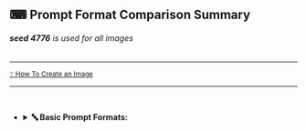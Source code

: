 ## ⌨ Prompt Format Comparison Summary
###### **seed 4776** is used for all images

---

<small>[❔ How To Create an Image](https://github.com/willwulfken/MidJourney-Styles-and-Keywords-Reference/blob/main/Tutorial%20Pages/How-To%20Guide.md#-creating-an-image)</small>

---

<br/>

- <details><summary><b>🔤 Basic Prompt Formats:</b> <i><style></i> | sphere <i><style></i> | sphere, <i><style></i> | <i><style></i> sphere </summary><p>
	

	| Style Used | *\<style>* | sphere *\<style>*  | sphere, *\<style>* | *\<style>* sphere |
	| :----: | :----: | :----: | :----: | :----: |
	| Supernova | <img src="https://github.com/willwulfken/MidJourney-Styles-and-Keywords/blob/main/Images/Summary%20Images/Prompt%20Format%20Comparison/Supernova.png?raw=true" width="256" /> | <img src="https://github.com/willwulfken/MidJourney-Styles-and-Keywords/blob/main/Images/Summary%20Images/Prompt%20Format%20Comparison/sphere_Supernova.png?raw=true" width="256" /> | <img src="https://github.com/willwulfken/MidJourney-Styles-and-Keywords/blob/main/Images/Summary%20Images/Prompt%20Format%20Comparison/sphere-Supernova.png?raw=true" width="256" /> | <img src="https://github.com/willwulfken/MidJourney-Styles-and-Keywords/blob/main/Images/Summary%20Images/Prompt%20Format%20Comparison/Supernova_sphere.png?raw=true" width="256" /> |
	| Chaotic | <img src="https://github.com/willwulfken/MidJourney-Styles-and-Keywords/blob/main/Images/Summary%20Images/Prompt%20Format%20Comparison/Chaotic.png?raw=true" width="256" /> | <img src="https://github.com/willwulfken/MidJourney-Styles-and-Keywords/blob/main/Images/Summary%20Images/Prompt%20Format%20Comparison/sphere_Chaotic.png?raw=true" width="256" /> | <img src="https://github.com/willwulfken/MidJourney-Styles-and-Keywords/blob/main/Images/Summary%20Images/Prompt%20Format%20Comparison/sphere-Chaotic.png?raw=true" width="256" /> | <img src="https://github.com/willwulfken/MidJourney-Styles-and-Keywords/blob/main/Images/Summary%20Images/Prompt%20Format%20Comparison/Chaotic_sphere.png?raw=true" width="256" /> |
	| Deep Dream | <img src="https://github.com/willwulfken/MidJourney-Styles-and-Keywords/blob/main/Images/Summary%20Images/Prompt%20Format%20Comparison/DeepDream.png?raw=true" width="256" /> | <img src="https://github.com/willwulfken/MidJourney-Styles-and-Keywords/blob/main/Images/Summary%20Images/Prompt%20Format%20Comparison/sphere_DeepDream.png?raw=true" width="256" /> | <img src="https://github.com/willwulfken/MidJourney-Styles-and-Keywords/blob/main/Images/Summary%20Images/Prompt%20Format%20Comparison/sphere-DeepDream.png?raw=true" width="256" /> | - |
	| Carved Lacquer | <img src="https://github.com/willwulfken/MidJourney-Styles-and-Keywords/blob/main/Images/Summary%20Images/Prompt%20Format%20Comparison/CarvedLacquer.png?raw=true" width="256" /> | <img src="https://github.com/willwulfken/MidJourney-Styles-and-Keywords/blob/main/Images/Summary%20Images/Prompt%20Format%20Comparison/sphere_CarvedLacquer.png?raw=true" width="256" /> | <img src="https://github.com/willwulfken/MidJourney-Styles-and-Keywords/blob/main/Images/Summary%20Images/Prompt%20Format%20Comparison/sphere-CarvedLacquer.png?raw=true" width="256" /> | <img src="https://github.com/willwulfken/MidJourney-Styles-and-Keywords/blob/main/Images/Summary%20Images/Prompt%20Format%20Comparison/CarvedLacquer_sphere.png?raw=true" width="256" /> |
	| Marker Art | <img src="https://github.com/willwulfken/MidJourney-Styles-and-Keywords/blob/main/Images/Summary%20Images/Prompt%20Format%20Comparison/MarkerArt.png?raw=true" width="256" /> | <img src="https://github.com/willwulfken/MidJourney-Styles-and-Keywords/blob/main/Images/Summary%20Images/Prompt%20Format%20Comparison/sphere_MarkerArt.png?raw=true" width="256" /> | <img src="https://github.com/willwulfken/MidJourney-Styles-and-Keywords/blob/main/Images/Summary%20Images/Prompt%20Format%20Comparison/sphere-MarkerArt.png?raw=true" width="256" /> | <img src="https://github.com/willwulfken/MidJourney-Styles-and-Keywords/blob/main/Images/Summary%20Images/Prompt%20Format%20Comparison/MarkerArt_sphere.png?raw=true" width="256" /> |
	| Lactarius-Indigo | <img src="https://github.com/willwulfken/MidJourney-Styles-and-Keywords/blob/main/Images/Summary%20Images/Prompt%20Format%20Comparison/Lactarius-Indigo.png?raw=true" width="256" /> | <img src="https://github.com/willwulfken/MidJourney-Styles-and-Keywords/blob/main/Images/Summary%20Images/Prompt%20Format%20Comparison/sphere_Lactarius-Indigo.png?raw=true" width="256" /> | <img src="https://github.com/willwulfken/MidJourney-Styles-and-Keywords/blob/main/Images/Summary%20Images/Prompt%20Format%20Comparison/sphere-Lactarius-Indigo.png?raw=true" width="256" /> | <img src="https://github.com/willwulfken/MidJourney-Styles-and-Keywords/blob/main/Images/Summary%20Images/Prompt%20Format%20Comparison/Lactarius-Indigo_sphere.png?raw=true" width="256" /> |
	| **Style Used** | ***\<style>*** | **sphere *\<style>***  | **sphere, *\<style>*** | ***\<style>* sphere** |
	| Liquid Crystal | <img src="https://github.com/willwulfken/MidJourney-Styles-and-Keywords/blob/main/Images/Summary%20Images/Prompt%20Format%20Comparison/LiquidCrystal.png?raw=true" width="256" /> | <img src="https://github.com/willwulfken/MidJourney-Styles-and-Keywords/blob/main/Images/Summary%20Images/Prompt%20Format%20Comparison/sphere_LiquidCrystal.png?raw=true" width="256" /> | <img src="https://github.com/willwulfken/MidJourney-Styles-and-Keywords/blob/main/Images/Summary%20Images/Prompt%20Format%20Comparison/sphere-LiquidCrystal.png?raw=true" width="256" /> | <img src="https://github.com/willwulfken/MidJourney-Styles-and-Keywords/blob/main/Images/Summary%20Images/Prompt%20Format%20Comparison/LiquidCrystal_sphere.png?raw=true" width="256" /> |
	| Milky Quartz | <img src="https://github.com/willwulfken/MidJourney-Styles-and-Keywords/blob/main/Images/Summary%20Images/Prompt%20Format%20Comparison/MilkyQuartz.png?raw=true" width="256" /> | <img src="https://github.com/willwulfken/MidJourney-Styles-and-Keywords/blob/main/Images/Summary%20Images/Prompt%20Format%20Comparison/sphere_MilkyQuartz.png?raw=true" width="256" /> | <img src="https://github.com/willwulfken/MidJourney-Styles-and-Keywords/blob/main/Images/Summary%20Images/Prompt%20Format%20Comparison/sphere-MilkyQuartz.png?raw=true" width="256" /> | <img src="https://github.com/willwulfken/MidJourney-Styles-and-Keywords/blob/main/Images/Summary%20Images/Prompt%20Format%20Comparison/MilkyQuartz_sphere.png?raw=true" width="256" /> |
	| Glow-In-The-Dark | <img src="https://github.com/willwulfken/MidJourney-Styles-and-Keywords/blob/main/Images/Summary%20Images/Prompt%20Format%20Comparison/Glow-In-The-Dark.png?raw=true" width="256" /> | <img src="https://github.com/willwulfken/MidJourney-Styles-and-Keywords/blob/main/Images/Summary%20Images/Prompt%20Format%20Comparison/sphere_Glow-In-The-Dark.png?raw=true" width="256" /> | <img src="https://github.com/willwulfken/MidJourney-Styles-and-Keywords/blob/main/Images/Summary%20Images/Prompt%20Format%20Comparison/sphere-Glow-In-The-Dark.png?raw=true" width="256" /> | <img src="https://github.com/willwulfken/MidJourney-Styles-and-Keywords/blob/main/Images/Summary%20Images/Prompt%20Format%20Comparison/Glow-In-The-Dark_sphere.png?raw=true" width="256" /> |
	| Clouds | <img src="https://github.com/willwulfken/MidJourney-Styles-and-Keywords/blob/main/Images/Summary%20Images/Prompt%20Format%20Comparison/Clouds.png?raw=true" width="256" /> | <img src="https://github.com/willwulfken/MidJourney-Styles-and-Keywords/blob/main/Images/Summary%20Images/Prompt%20Format%20Comparison/sphere_Clouds.png?raw=true" width="256" /> | <img src="https://github.com/willwulfken/MidJourney-Styles-and-Keywords/blob/main/Images/Summary%20Images/Prompt%20Format%20Comparison/sphere-Clouds.png?raw=true" width="256" /> | - |
	| Cyan | <img src="https://github.com/willwulfken/MidJourney-Styles-and-Keywords/blob/main/Images/Summary%20Images/Prompt%20Format%20Comparison/Cyan.png?raw=true" width="256" /> | <img src="https://github.com/willwulfken/MidJourney-Styles-and-Keywords/blob/main/Images/Summary%20Images/Prompt%20Format%20Comparison/sphere_Cyan.png?raw=true" width="256" /> | <img src="https://github.com/willwulfken/MidJourney-Styles-and-Keywords/blob/main/Images/Summary%20Images/Prompt%20Format%20Comparison/sphere-Cyan.png?raw=true" width="256" /> | <img src="https://github.com/willwulfken/MidJourney-Styles-and-Keywords/blob/main/Images/Summary%20Images/Prompt%20Format%20Comparison/Cyan_sphere.png?raw=true" width="256" /> |
	| Aqua | <img src="https://github.com/willwulfken/MidJourney-Styles-and-Keywords/blob/main/Images/Summary%20Images/Prompt%20Format%20Comparison/Aqua.png?raw=true" width="256" /> | <img src="https://github.com/willwulfken/MidJourney-Styles-and-Keywords/blob/main/Images/Summary%20Images/Prompt%20Format%20Comparison/sphere_Aqua.png?raw=true" width="256" /> | <img src="https://github.com/willwulfken/MidJourney-Styles-and-Keywords/blob/main/Images/Summary%20Images/Prompt%20Format%20Comparison/sphere-Aqua.png?raw=true" width="256" /> | <img src="https://github.com/willwulfken/MidJourney-Styles-and-Keywords/blob/main/Images/Summary%20Images/Prompt%20Format%20Comparison/Aqua_sphere.png?raw=true" width="256" /> |
	| **Style Used** | ***\<style>*** | **sphere *\<style>***  | **sphere, *\<style>*** | ***\<style>* sphere** |
	| Technicolor | <img src="https://github.com/willwulfken/MidJourney-Styles-and-Keywords/blob/main/Images/Summary%20Images/Prompt%20Format%20Comparison/Technicolor.png?raw=true" width="256" /> | <img src="https://github.com/willwulfken/MidJourney-Styles-and-Keywords/blob/main/Images/Summary%20Images/Prompt%20Format%20Comparison/sphere_Technicolor.png?raw=true" width="256" /> | <img src="https://github.com/willwulfken/MidJourney-Styles-and-Keywords/blob/main/Images/Summary%20Images/Prompt%20Format%20Comparison/sphere-Technicolor.png?raw=true" width="256" /> | <img src="https://github.com/willwulfken/MidJourney-Styles-and-Keywords/blob/main/Images/Summary%20Images/Prompt%20Format%20Comparison/Technicolor_sphere.png?raw=true" width="256" /> |
	| Hexagonal | <img src="https://github.com/willwulfken/MidJourney-Styles-and-Keywords/blob/main/Images/Summary%20Images/Prompt%20Format%20Comparison/Hexagonal.png?raw=true" width="256" /> | <img src="https://github.com/willwulfken/MidJourney-Styles-and-Keywords/blob/main/Images/Summary%20Images/Prompt%20Format%20Comparison/sphere_Hexagonal.png?raw=true" width="256" /> | <img src="https://github.com/willwulfken/MidJourney-Styles-and-Keywords/blob/main/Images/Summary%20Images/Prompt%20Format%20Comparison/sphere-Hexagonal.png?raw=true" width="256" /> | <img src="https://github.com/willwulfken/MidJourney-Styles-and-Keywords/blob/main/Images/Summary%20Images/Prompt%20Format%20Comparison/Hexagonal_sphere.png?raw=true" width="256" /> |
	| 4k | <img src="https://github.com/willwulfken/MidJourney-Styles-and-Keywords/blob/main/Images/Summary%20Images/Prompt%20Format%20Comparison/4k.png?raw=true" width="256" /> | <img src="https://github.com/willwulfken/MidJourney-Styles-and-Keywords/blob/main/Images/Summary%20Images/Prompt%20Format%20Comparison/sphere_4k.png?raw=true" width="256" /> | <img src="https://github.com/willwulfken/MidJourney-Styles-and-Keywords/blob/main/Images/Summary%20Images/Prompt%20Format%20Comparison/sphere-4k.png?raw=true" width="256" /> | <img src="https://github.com/willwulfken/MidJourney-Styles-and-Keywords/blob/main/Images/Summary%20Images/Prompt%20Format%20Comparison/4k_sphere.png?raw=true" width="256" /> |
	| CGA | <img src="https://github.com/willwulfken/MidJourney-Styles-and-Keywords/blob/main/Images/Summary%20Images/Prompt%20Format%20Comparison/CGA.png?raw=true" width="256" /> | <img src="https://github.com/willwulfken/MidJourney-Styles-and-Keywords/blob/main/Images/Summary%20Images/Prompt%20Format%20Comparison/sphere_CGA.png?raw=true" width="256" /> | <img src="https://github.com/willwulfken/MidJourney-Styles-and-Keywords/blob/main/Images/Summary%20Images/Prompt%20Format%20Comparison/sphere-CGA.png?raw=true" width="256" /> | <img src="https://github.com/willwulfken/MidJourney-Styles-and-Keywords/blob/main/Images/Summary%20Images/Prompt%20Format%20Comparison/CGA_sphere.png?raw=true" width="256" /> |
	| 2-Dimensional | <img src="https://github.com/willwulfken/MidJourney-Styles-and-Keywords/blob/main/Images/Summary%20Images/Prompt%20Format%20Comparison/2-Dimensional.png?raw=true" width="256" /> | <img src="https://github.com/willwulfken/MidJourney-Styles-and-Keywords/blob/main/Images/Summary%20Images/Prompt%20Format%20Comparison/sphere_2-Dimensional.png?raw=true" width="256" /> | <img src="https://github.com/willwulfken/MidJourney-Styles-and-Keywords/blob/main/Images/Summary%20Images/Prompt%20Format%20Comparison/sphere-2-Dimensional.png?raw=true" width="256" /> | <img src="https://github.com/willwulfken/MidJourney-Styles-and-Keywords/blob/main/Images/Summary%20Images/Prompt%20Format%20Comparison/2-Dimensional_sphere.png?raw=true" width="256" /> |
	| Plasma Globe | <img src="https://github.com/willwulfken/MidJourney-Styles-and-Keywords/blob/main/Images/Summary%20Images/Prompt%20Format%20Comparison/PlasmaGlobe.png?raw=true" width="256" /> | <img src="https://github.com/willwulfken/MidJourney-Styles-and-Keywords/blob/main/Images/Summary%20Images/Prompt%20Format%20Comparison/sphere_PlasmaGlobe.png?raw=true" width="256" /> | <img src="https://github.com/willwulfken/MidJourney-Styles-and-Keywords/blob/main/Images/Summary%20Images/Prompt%20Format%20Comparison/sphere-PlasmaGlobe.png?raw=true" width="256" /> | <img src="https://github.com/willwulfken/MidJourney-Styles-and-Keywords/blob/main/Images/Summary%20Images/Prompt%20Format%20Comparison/PlasmaGlobe_sphere.png?raw=true" width="256" /> |
	| **Style Used** | ***\<style>*** | **sphere *\<style>***  | **sphere, *\<style>*** | ***\<style>* sphere** |
	| Ray Tracing Reflections | <img src="https://github.com/willwulfken/MidJourney-Styles-and-Keywords/blob/main/Images/Summary%20Images/Prompt%20Format%20Comparison/RayTracingReflections.png?raw=true" width="256" /> | <img src="https://github.com/willwulfken/MidJourney-Styles-and-Keywords/blob/main/Images/Summary%20Images/Prompt%20Format%20Comparison/sphere_RayTracingReflections.png?raw=true" width="256" /> | <img src="https://github.com/willwulfken/MidJourney-Styles-and-Keywords/blob/main/Images/Summary%20Images/Prompt%20Format%20Comparison/sphere-RayTracingReflections.png?raw=true" width="256" /> | - |
	| Chromatic Aberation | <img src="https://github.com/willwulfken/MidJourney-Styles-and-Keywords/blob/main/Images/Summary%20Images/Prompt%20Format%20Comparison/ChromaticAberration.png?raw=true" width="256" /> | <img src="https://github.com/willwulfken/MidJourney-Styles-and-Keywords/blob/main/Images/Summary%20Images/Prompt%20Format%20Comparison/sphere_ChromaticAberration.png?raw=true" width="256" /> | <img src="https://github.com/willwulfken/MidJourney-Styles-and-Keywords/blob/main/Images/Summary%20Images/Prompt%20Format%20Comparison/sphere-ChromaticAberration.png?raw=true" width="256" /> | - |
	| Cinematic | <img src="https://github.com/willwulfken/MidJourney-Styles-and-Keywords/blob/main/Images/Summary%20Images/Prompt%20Format%20Comparison/Cinematic.png?raw=true" width="256" /> | <img src="https://github.com/willwulfken/MidJourney-Styles-and-Keywords/blob/main/Images/Summary%20Images/Prompt%20Format%20Comparison/sphere_Cinematic.png?raw=true" width="256" /> | <img src="https://github.com/willwulfken/MidJourney-Styles-and-Keywords/blob/main/Images/Summary%20Images/Prompt%20Format%20Comparison/sphere-Cinematic.png?raw=true" width="256" /> | <img src="https://github.com/willwulfken/MidJourney-Styles-and-Keywords/blob/main/Images/Summary%20Images/Prompt%20Format%20Comparison/Cinematic_sphere.png?raw=true" width="256" /> |
	| Happy | <img src="https://github.com/willwulfken/MidJourney-Styles-and-Keywords/blob/main/Images/Summary%20Images/Prompt%20Format%20Comparison/Happy.png?raw=true" width="256" /> | <img src="https://github.com/willwulfken/MidJourney-Styles-and-Keywords/blob/main/Images/Summary%20Images/Prompt%20Format%20Comparison/sphere_Happy.png?raw=true" width="256" /> | <img src="https://github.com/willwulfken/MidJourney-Styles-and-Keywords/blob/main/Images/Summary%20Images/Prompt%20Format%20Comparison/sphere-Happy.png?raw=true" width="256" /> | <img src="https://github.com/willwulfken/MidJourney-Styles-and-Keywords/blob/main/Images/Summary%20Images/Prompt%20Format%20Comparison/Happy_sphere.png?raw=true" width="256" /> |

	
  </p></details>
<br/><br/>



- <details><summary><b>🔣 Other Punctuation Prompt Formats:</b> <i><style></i> | sphere; <i><style></i> | sphere:<i><style></i> | <i><style></i> - sphere | sphere (<i><style></i>) </summary><p>
	

	| Style Used | *\<style>* | sphere; *\<style>*  | sphere:*\<style>* | sphere - *\<style>* | sphere (*\<style>*)|
	| :----: | :----: | :----: | :----: | :----: | :----: |
	| Supernova | <img src="https://github.com/willwulfken/MidJourney-Styles-and-Keywords/blob/main/Images/Summary%20Images/Prompt%20Format%20Comparison/Supernova.png?raw=true" width="256" /> | <img src="https://github.com/willwulfken/MidJourney-Styles-and-Keywords/blob/main/Images/Summary%20Images/Prompt%20Format%20Comparison/sphere-semicolon-Supernova.png?raw=true" width="256" /> | <img src="https://github.com/willwulfken/MidJourney-Styles-and-Keywords/blob/main/Images/Summary%20Images/Prompt%20Format%20Comparison/sphere-colon-Supernova.png?raw=true" width="256" /> | <img src="https://github.com/willwulfken/MidJourney-Styles-and-Keywords/blob/main/Images/Summary%20Images/Prompt%20Format%20Comparison/sphere_-_Supernova.png?raw=true" width="256" /> | <img src="https://github.com/willwulfken/MidJourney-Styles-and-Keywords/blob/main/Images/Summary%20Images/Prompt%20Format%20Comparison/sphere(Supernova).png?raw=true" width="256" /> |
	| Chaotic | <img src="https://github.com/willwulfken/MidJourney-Styles-and-Keywords/blob/main/Images/Summary%20Images/Prompt%20Format%20Comparison/Chaotic.png?raw=true" width="256" /> | <img src="https://github.com/willwulfken/MidJourney-Styles-and-Keywords/blob/main/Images/Summary%20Images/Prompt%20Format%20Comparison/sphere-semicolon-Chaotic.png?raw=true" width="256" /> | <img src="https://github.com/willwulfken/MidJourney-Styles-and-Keywords/blob/main/Images/Summary%20Images/Prompt%20Format%20Comparison/sphere-colon-Chaotic.png?raw=true" width="256" /> | <img src="https://github.com/willwulfken/MidJourney-Styles-and-Keywords/blob/main/Images/Summary%20Images/Prompt%20Format%20Comparison/sphere_-_Chaotic.png?raw=true" width="256" /> | <img src="https://github.com/willwulfken/MidJourney-Styles-and-Keywords/blob/main/Images/Summary%20Images/Prompt%20Format%20Comparison/sphere(Chaotic).png?raw=true" width="256" /> |
	| Deep Dream | <img src="https://github.com/willwulfken/MidJourney-Styles-and-Keywords/blob/main/Images/Summary%20Images/Prompt%20Format%20Comparison/DeepDream.png?raw=true" width="256" /> | <img src="https://github.com/willwulfken/MidJourney-Styles-and-Keywords/blob/main/Images/Summary%20Images/Prompt%20Format%20Comparison/sphere-semicolon-DeepDream.png?raw=true" width="256" /> | <img src="https://github.com/willwulfken/MidJourney-Styles-and-Keywords/blob/main/Images/Summary%20Images/Prompt%20Format%20Comparison/sphere-colon-DeepDream.png?raw=true" width="256" /> | <img src="https://github.com/willwulfken/MidJourney-Styles-and-Keywords/blob/main/Images/Summary%20Images/Prompt%20Format%20Comparison/sphere_-_DeepDream.png?raw=true" width="256" /> | <img src="https://github.com/willwulfken/MidJourney-Styles-and-Keywords/blob/main/Images/Summary%20Images/Prompt%20Format%20Comparison/sphere(DeepDream).png?raw=true" width="256" /> |
	| Carved Lacquer | <img src="https://github.com/willwulfken/MidJourney-Styles-and-Keywords/blob/main/Images/Summary%20Images/Prompt%20Format%20Comparison/CarvedLacquer.png?raw=true" width="256" /> | <img src="https://github.com/willwulfken/MidJourney-Styles-and-Keywords/blob/main/Images/Summary%20Images/Prompt%20Format%20Comparison/sphere-semicolon-CarvedLacquer.png?raw=true" width="256" /> | <img src="https://github.com/willwulfken/MidJourney-Styles-and-Keywords/blob/main/Images/Summary%20Images/Prompt%20Format%20Comparison/sphere-colon-CarvedLacquer.png?raw=true" width="256" /> | <img src="https://github.com/willwulfken/MidJourney-Styles-and-Keywords/blob/main/Images/Summary%20Images/Prompt%20Format%20Comparison/sphere_-_CarvedLacquer.png?raw=true" width="256" /> | <img src="https://github.com/willwulfken/MidJourney-Styles-and-Keywords/blob/main/Images/Summary%20Images/Prompt%20Format%20Comparison/sphere(CarvedLacquer).png?raw=true" width="256" /> |
	| Marker Art | <img src="https://github.com/willwulfken/MidJourney-Styles-and-Keywords/blob/main/Images/Summary%20Images/Prompt%20Format%20Comparison/MarkerArt.png?raw=true" width="256" /> | <img src="https://github.com/willwulfken/MidJourney-Styles-and-Keywords/blob/main/Images/Summary%20Images/Prompt%20Format%20Comparison/sphere-semicolon-MarkerArt.png?raw=true" width="256" /> | <img src="https://github.com/willwulfken/MidJourney-Styles-and-Keywords/blob/main/Images/Summary%20Images/Prompt%20Format%20Comparison/sphere-colon-MarkerArt.png?raw=true" width="256" /> | <img src="https://github.com/willwulfken/MidJourney-Styles-and-Keywords/blob/main/Images/Summary%20Images/Prompt%20Format%20Comparison/sphere_-_MarkerArt.png?raw=true" width="256" /> | <img src="https://github.com/willwulfken/MidJourney-Styles-and-Keywords/blob/main/Images/Summary%20Images/Prompt%20Format%20Comparison/sphere(MarkerArt).png?raw=true" width="256" /> |
	| Lactarius-Indigo | <img src="https://github.com/willwulfken/MidJourney-Styles-and-Keywords/blob/main/Images/Summary%20Images/Prompt%20Format%20Comparison/Lactarius-Indigo.png?raw=true" width="256" /> | <img src="https://github.com/willwulfken/MidJourney-Styles-and-Keywords/blob/main/Images/Summary%20Images/Prompt%20Format%20Comparison/sphere-semicolon-Lactarius-Indigo.png?raw=true" width="256" /> | <img src="https://github.com/willwulfken/MidJourney-Styles-and-Keywords/blob/main/Images/Summary%20Images/Prompt%20Format%20Comparison/sphere-colon-Lactarius-Indigo.png?raw=true" width="256" /> | <img src="https://github.com/willwulfken/MidJourney-Styles-and-Keywords/blob/main/Images/Summary%20Images/Prompt%20Format%20Comparison/sphere_-_Lactarius-Indigo.png?raw=true" width="256" /> | <img src="https://github.com/willwulfken/MidJourney-Styles-and-Keywords/blob/main/Images/Summary%20Images/Prompt%20Format%20Comparison/sphere(Lactarius-Indigo).png?raw=true" width="256" /> |
	| **Style Used** | ***\<style>*** | **sphere; *\<style>***  | **sphere:*\<style>*** | **sphere - *\<style>*** | **sphere (*\<style>*)**|
	| Liquid Crystal | <img src="https://github.com/willwulfken/MidJourney-Styles-and-Keywords/blob/main/Images/Summary%20Images/Prompt%20Format%20Comparison/LiquidCrystal.png?raw=true" width="256" /> | <img src="https://github.com/willwulfken/MidJourney-Styles-and-Keywords/blob/main/Images/Summary%20Images/Prompt%20Format%20Comparison/sphere-semicolon-LiquidCrystal.png?raw=true" width="256" /> | <img src="https://github.com/willwulfken/MidJourney-Styles-and-Keywords/blob/main/Images/Summary%20Images/Prompt%20Format%20Comparison/sphere-colon-LiquidCrystal.png?raw=true" width="256" /> | <img src="https://github.com/willwulfken/MidJourney-Styles-and-Keywords/blob/main/Images/Summary%20Images/Prompt%20Format%20Comparison/sphere_-_LiquidCrystal.png?raw=true" width="256" /> | <img src="https://github.com/willwulfken/MidJourney-Styles-and-Keywords/blob/main/Images/Summary%20Images/Prompt%20Format%20Comparison/sphere(LiquidCrystal).png?raw=true" width="256" /> |
	| Milky Quartz | <img src="https://github.com/willwulfken/MidJourney-Styles-and-Keywords/blob/main/Images/Summary%20Images/Prompt%20Format%20Comparison/MilkyQuartz.png?raw=true" width="256" /> | <img src="https://github.com/willwulfken/MidJourney-Styles-and-Keywords/blob/main/Images/Summary%20Images/Prompt%20Format%20Comparison/sphere-semicolon-MilkyQuartz.png?raw=true" width="256" /> | <img src="https://github.com/willwulfken/MidJourney-Styles-and-Keywords/blob/main/Images/Summary%20Images/Prompt%20Format%20Comparison/sphere-colon-MilkyQuartz.png?raw=true" width="256" /> | <img src="https://github.com/willwulfken/MidJourney-Styles-and-Keywords/blob/main/Images/Summary%20Images/Prompt%20Format%20Comparison/sphere_-_MilkyQuartz.png?raw=true" width="256" /> | <img src="https://github.com/willwulfken/MidJourney-Styles-and-Keywords/blob/main/Images/Summary%20Images/Prompt%20Format%20Comparison/sphere(MilkyQuartz).png?raw=true" width="256" /> |
	| Glow-In-The-Dark | <img src="https://github.com/willwulfken/MidJourney-Styles-and-Keywords/blob/main/Images/Summary%20Images/Prompt%20Format%20Comparison/Glow-In-The-Dark.png?raw=true" width="256" /> | <img src="https://github.com/willwulfken/MidJourney-Styles-and-Keywords/blob/main/Images/Summary%20Images/Prompt%20Format%20Comparison/sphere-semicolon-Glow-In-The-Dark.png?raw=true" width="256" /> | <img src="https://github.com/willwulfken/MidJourney-Styles-and-Keywords/blob/main/Images/Summary%20Images/Prompt%20Format%20Comparison/sphere-colon-Glow-In-The-Dark.png?raw=true" width="256" /> | <img src="https://github.com/willwulfken/MidJourney-Styles-and-Keywords/blob/main/Images/Summary%20Images/Prompt%20Format%20Comparison/sphere_-_Glow-In-The-Dark.png?raw=true" width="256" /> | <img src="https://github.com/willwulfken/MidJourney-Styles-and-Keywords/blob/main/Images/Summary%20Images/Prompt%20Format%20Comparison/sphere(Glow-In-The-Dark).png?raw=true" width="256" /> |
	| Clouds | <img src="https://github.com/willwulfken/MidJourney-Styles-and-Keywords/blob/main/Images/Summary%20Images/Prompt%20Format%20Comparison/Clouds.png?raw=true" width="256" /> | <img src="https://github.com/willwulfken/MidJourney-Styles-and-Keywords/blob/main/Images/Summary%20Images/Prompt%20Format%20Comparison/sphere-semicolon-Clouds.png?raw=true" width="256" /> | <img src="https://github.com/willwulfken/MidJourney-Styles-and-Keywords/blob/main/Images/Summary%20Images/Prompt%20Format%20Comparison/sphere-colon-Clouds.png?raw=true" width="256" /> | <img src="https://github.com/willwulfken/MidJourney-Styles-and-Keywords/blob/main/Images/Summary%20Images/Prompt%20Format%20Comparison/sphere_-_Clouds.png?raw=true" width="256" /> | <img src="https://github.com/willwulfken/MidJourney-Styles-and-Keywords/blob/main/Images/Summary%20Images/Prompt%20Format%20Comparison/sphere(Clouds).png?raw=true" width="256" /> |
	| Cyan | <img src="https://github.com/willwulfken/MidJourney-Styles-and-Keywords/blob/main/Images/Summary%20Images/Prompt%20Format%20Comparison/Cyan.png?raw=true" width="256" /> | <img src="https://github.com/willwulfken/MidJourney-Styles-and-Keywords/blob/main/Images/Summary%20Images/Prompt%20Format%20Comparison/sphere-semicolon-Cyan.png?raw=true" width="256" /> | <img src="https://github.com/willwulfken/MidJourney-Styles-and-Keywords/blob/main/Images/Summary%20Images/Prompt%20Format%20Comparison/sphere-colon-Cyan.png?raw=true" width="256" /> | <img src="https://github.com/willwulfken/MidJourney-Styles-and-Keywords/blob/main/Images/Summary%20Images/Prompt%20Format%20Comparison/sphere_-_Cyan.png?raw=true" width="256" /> | <img src="https://github.com/willwulfken/MidJourney-Styles-and-Keywords/blob/main/Images/Summary%20Images/Prompt%20Format%20Comparison/sphere(Cyan).png?raw=true" width="256" /> |
	| Aqua | <img src="https://github.com/willwulfken/MidJourney-Styles-and-Keywords/blob/main/Images/Summary%20Images/Prompt%20Format%20Comparison/Aqua.png?raw=true" width="256" /> | <img src="https://github.com/willwulfken/MidJourney-Styles-and-Keywords/blob/main/Images/Summary%20Images/Prompt%20Format%20Comparison/sphere-semicolon-Aqua.png?raw=true" width="256" /> | <img src="https://github.com/willwulfken/MidJourney-Styles-and-Keywords/blob/main/Images/Summary%20Images/Prompt%20Format%20Comparison/sphere-colon-Aqua.png?raw=true" width="256" /> | <img src="https://github.com/willwulfken/MidJourney-Styles-and-Keywords/blob/main/Images/Summary%20Images/Prompt%20Format%20Comparison/sphere_-_Aqua.png?raw=true" width="256" /> | <img src="https://github.com/willwulfken/MidJourney-Styles-and-Keywords/blob/main/Images/Summary%20Images/Prompt%20Format%20Comparison/sphere(Aqua).png?raw=true" width="256" /> |
	| **Style Used** | ***\<style>*** | **sphere; *\<style>***  | **sphere:*\<style>*** | **sphere - *\<style>*** | **sphere (*\<style>*)**|
	| Technicolor | <img src="https://github.com/willwulfken/MidJourney-Styles-and-Keywords/blob/main/Images/Summary%20Images/Prompt%20Format%20Comparison/Technicolor.png?raw=true" width="256" /> | <img src="https://github.com/willwulfken/MidJourney-Styles-and-Keywords/blob/main/Images/Summary%20Images/Prompt%20Format%20Comparison/sphere-semicolon-Technicolor.png?raw=true" width="256" /> | <img src="https://github.com/willwulfken/MidJourney-Styles-and-Keywords/blob/main/Images/Summary%20Images/Prompt%20Format%20Comparison/sphere-colon-Technicolor.png?raw=true" width="256" /> | <img src="https://github.com/willwulfken/MidJourney-Styles-and-Keywords/blob/main/Images/Summary%20Images/Prompt%20Format%20Comparison/sphere_-_Technicolor.png?raw=true" width="256" /> | <img src="https://github.com/willwulfken/MidJourney-Styles-and-Keywords/blob/main/Images/Summary%20Images/Prompt%20Format%20Comparison/sphere(Technicolor).png?raw=true" width="256" /> |
	| Hexagonal | <img src="https://github.com/willwulfken/MidJourney-Styles-and-Keywords/blob/main/Images/Summary%20Images/Prompt%20Format%20Comparison/Hexagonal.png?raw=true" width="256" /> | <img src="https://github.com/willwulfken/MidJourney-Styles-and-Keywords/blob/main/Images/Summary%20Images/Prompt%20Format%20Comparison/sphere-semicolon-Hexagonal.png?raw=true" width="256" /> | <img src="https://github.com/willwulfken/MidJourney-Styles-and-Keywords/blob/main/Images/Summary%20Images/Prompt%20Format%20Comparison/sphere-colon-Hexagonal.png?raw=true" width="256" /> | <img src="https://github.com/willwulfken/MidJourney-Styles-and-Keywords/blob/main/Images/Summary%20Images/Prompt%20Format%20Comparison/sphere_-_Hexagonal.png?raw=true" width="256" /> | <img src="https://github.com/willwulfken/MidJourney-Styles-and-Keywords/blob/main/Images/Summary%20Images/Prompt%20Format%20Comparison/sphere(Hexagonal).png?raw=true" width="256" /> |
	| 4k | <img src="https://github.com/willwulfken/MidJourney-Styles-and-Keywords/blob/main/Images/Summary%20Images/Prompt%20Format%20Comparison/4k.png?raw=true" width="256" /> | <img src="https://github.com/willwulfken/MidJourney-Styles-and-Keywords/blob/main/Images/Summary%20Images/Prompt%20Format%20Comparison/sphere-semicolon-4k.png?raw=true" width="256" /> | <img src="https://github.com/willwulfken/MidJourney-Styles-and-Keywords/blob/main/Images/Summary%20Images/Prompt%20Format%20Comparison/sphere-colon-4k.png?raw=true" width="256" /> | <img src="https://github.com/willwulfken/MidJourney-Styles-and-Keywords/blob/main/Images/Summary%20Images/Prompt%20Format%20Comparison/sphere_-_4k.png?raw=true" width="256" /> | <img src="https://github.com/willwulfken/MidJourney-Styles-and-Keywords/blob/main/Images/Summary%20Images/Prompt%20Format%20Comparison/sphere(4k).png?raw=true" width="256" /> |
	| CGA | <img src="https://github.com/willwulfken/MidJourney-Styles-and-Keywords/blob/main/Images/Summary%20Images/Prompt%20Format%20Comparison/CGA.png?raw=true" width="256" /> | <img src="https://github.com/willwulfken/MidJourney-Styles-and-Keywords/blob/main/Images/Summary%20Images/Prompt%20Format%20Comparison/sphere-semicolon-CGA.png?raw=true" width="256" /> | <img src="https://github.com/willwulfken/MidJourney-Styles-and-Keywords/blob/main/Images/Summary%20Images/Prompt%20Format%20Comparison/sphere-colon-CGA.png?raw=true" width="256" /> | <img src="https://github.com/willwulfken/MidJourney-Styles-and-Keywords/blob/main/Images/Summary%20Images/Prompt%20Format%20Comparison/sphere_-_CGA.png?raw=true" width="256" /> | <img src="https://github.com/willwulfken/MidJourney-Styles-and-Keywords/blob/main/Images/Summary%20Images/Prompt%20Format%20Comparison/sphere(CGA).png?raw=true" width="256" /> |
	| 2-Dimensional | <img src="https://github.com/willwulfken/MidJourney-Styles-and-Keywords/blob/main/Images/Summary%20Images/Prompt%20Format%20Comparison/2-Dimensional.png?raw=true" width="256" /> | <img src="https://github.com/willwulfken/MidJourney-Styles-and-Keywords/blob/main/Images/Summary%20Images/Prompt%20Format%20Comparison/sphere-semicolon-2-Dimensional.png?raw=true" width="256" /> | <img src="https://github.com/willwulfken/MidJourney-Styles-and-Keywords/blob/main/Images/Summary%20Images/Prompt%20Format%20Comparison/sphere-colon-2-Dimensional.png?raw=true" width="256" /> | <img src="https://github.com/willwulfken/MidJourney-Styles-and-Keywords/blob/main/Images/Summary%20Images/Prompt%20Format%20Comparison/sphere_-_2-Dimensional.png?raw=true" width="256" /> | <img src="https://github.com/willwulfken/MidJourney-Styles-and-Keywords/blob/main/Images/Summary%20Images/Prompt%20Format%20Comparison/sphere(2-dimensional).png?raw=true" width="256" /> |
	| Plasma Globe | <img src="https://github.com/willwulfken/MidJourney-Styles-and-Keywords/blob/main/Images/Summary%20Images/Prompt%20Format%20Comparison/PlasmaGlobe.png?raw=true" width="256" /> | <img src="https://github.com/willwulfken/MidJourney-Styles-and-Keywords/blob/main/Images/Summary%20Images/Prompt%20Format%20Comparison/sphere-semicolon-PlasmaGlobe.png?raw=true" width="256" /> | <img src="https://github.com/willwulfken/MidJourney-Styles-and-Keywords/blob/main/Images/Summary%20Images/Prompt%20Format%20Comparison/sphere-colon-PlasmaGlobe.png?raw=true" width="256" /> | <img src="https://github.com/willwulfken/MidJourney-Styles-and-Keywords/blob/main/Images/Summary%20Images/Prompt%20Format%20Comparison/sphere_-_PlasmaGlobe.png?raw=true" width="256" /> | <img src="https://github.com/willwulfken/MidJourney-Styles-and-Keywords/blob/main/Images/Summary%20Images/Prompt%20Format%20Comparison/sphere(PlasmaGlobe).png?raw=true" width="256" /> |
	| **Style Used** | ***\<style>*** | **sphere; *\<style>***  | **sphere:*\<style>*** | **sphere - *\<style>*** | **sphere (*\<style>*)**|
	| Ray Tracing Reflections | <img src="https://github.com/willwulfken/MidJourney-Styles-and-Keywords/blob/main/Images/Summary%20Images/Prompt%20Format%20Comparison/RayTracingReflections.png?raw=true" width="256" /> | <img src="https://github.com/willwulfken/MidJourney-Styles-and-Keywords/blob/main/Images/Summary%20Images/Prompt%20Format%20Comparison/sphere-semicolon-RayTracingReflections.png?raw=true" width="256" /> | <img src="https://github.com/willwulfken/MidJourney-Styles-and-Keywords/blob/main/Images/Summary%20Images/Prompt%20Format%20Comparison/sphere-colon-RayTracingReflections.png?raw=true" width="256" /> | <img src="https://github.com/willwulfken/MidJourney-Styles-and-Keywords/blob/main/Images/Summary%20Images/Prompt%20Format%20Comparison/sphere_-_RayTracingReflections.png?raw=true" width="256" /> | <img src="https://github.com/willwulfken/MidJourney-Styles-and-Keywords/blob/main/Images/Summary%20Images/Prompt%20Format%20Comparison/sphere(RayTracingReflections).png?raw=true" width="256" /> |
	| Chromatic Aberration | <img src="https://github.com/willwulfken/MidJourney-Styles-and-Keywords/blob/main/Images/Summary%20Images/Prompt%20Format%20Comparison/ChromaticAberration.png?raw=true" width="256" /> | <img src="https://github.com/willwulfken/MidJourney-Styles-and-Keywords/blob/main/Images/Summary%20Images/Prompt%20Format%20Comparison/sphere-semicolon-ChromaticAberration.png?raw=true" width="256" /> | <img src="https://github.com/willwulfken/MidJourney-Styles-and-Keywords/blob/main/Images/Summary%20Images/Prompt%20Format%20Comparison/sphere-colon-ChromaticAberration.png?raw=true" width="256" /> | <img src="https://github.com/willwulfken/MidJourney-Styles-and-Keywords/blob/main/Images/Summary%20Images/Prompt%20Format%20Comparison/sphere_-_ChromaticAberration.png?raw=true" width="256" /> | <img src="https://github.com/willwulfken/MidJourney-Styles-and-Keywords/blob/main/Images/Summary%20Images/Prompt%20Format%20Comparison/sphere(ChromaticAberration).png?raw=true" width="256" /> |
	| Cinematic | <img src="https://github.com/willwulfken/MidJourney-Styles-and-Keywords/blob/main/Images/Summary%20Images/Prompt%20Format%20Comparison/Cinematic.png?raw=true" width="256" /> | <img src="https://github.com/willwulfken/MidJourney-Styles-and-Keywords/blob/main/Images/Summary%20Images/Prompt%20Format%20Comparison/sphere-semicolon-Cinematic.png?raw=true" width="256" /> | <img src="https://github.com/willwulfken/MidJourney-Styles-and-Keywords/blob/main/Images/Summary%20Images/Prompt%20Format%20Comparison/sphere-colon-Cinematic.png?raw=true" width="256" /> | <img src="https://github.com/willwulfken/MidJourney-Styles-and-Keywords/blob/main/Images/Summary%20Images/Prompt%20Format%20Comparison/sphere_-_Cinematic.png?raw=true" width="256" /> | <img src="https://github.com/willwulfken/MidJourney-Styles-and-Keywords/blob/main/Images/Summary%20Images/Prompt%20Format%20Comparison/sphere(Cinematic).png?raw=true" width="256" /> |
	| Happy | <img src="https://github.com/willwulfken/MidJourney-Styles-and-Keywords/blob/main/Images/Summary%20Images/Prompt%20Format%20Comparison/Happy.png?raw=true" width="256" /> | <img src="https://github.com/willwulfken/MidJourney-Styles-and-Keywords/blob/main/Images/Summary%20Images/Prompt%20Format%20Comparison/sphere-semicolon-Happy.png?raw=true" width="256" /> | <img src="https://github.com/willwulfken/MidJourney-Styles-and-Keywords/blob/main/Images/Summary%20Images/Prompt%20Format%20Comparison/sphere-colon-Happy.png?raw=true" width="256" /> | <img src="https://github.com/willwulfken/MidJourney-Styles-and-Keywords/blob/main/Images/Summary%20Images/Prompt%20Format%20Comparison/sphere_-_Happy.png?raw=true" width="256" /> | <img src="https://github.com/willwulfken/MidJourney-Styles-and-Keywords/blob/main/Images/Summary%20Images/Prompt%20Format%20Comparison/sphere(Happy).png?raw=true" width="256" /> |

	
  </p></details>
<br/><br/>



- <details><summary><b>🧊 "Made of" & "Style of" Prompt Formats:</b> <i><style></i> | sphere in the style of <i><style></i> | sphere made of <i><style></i> | <i><style></i> of a sphere </summary><p>
	

	| Style Used | *\<style>* | sphere in the style of *\<style>*  | sphere made of *\<style>* | *\<style>* of a sphere |
	| :----: | :----: | :----: | :----: | :----: |
	| Supernova | <img src="https://github.com/willwulfken/MidJourney-Styles-and-Keywords/blob/main/Images/Summary%20Images/Prompt%20Format%20Comparison/Supernova.png?raw=true" width="256" /> | <img src="https://github.com/willwulfken/MidJourney-Styles-and-Keywords/blob/main/Images/Summary%20Images/Prompt%20Format%20Comparison/sphere_inthestyleofSupernova.png?raw=true" width="256" /> | <img src="https://github.com/willwulfken/MidJourney-Styles-and-Keywords/blob/main/Images/Summary%20Images/Prompt%20Format%20Comparison/sphere_madeofSupernova.png?raw=true" width="256" /> | - |
	| Chaotic | <img src="https://github.com/willwulfken/MidJourney-Styles-and-Keywords/blob/main/Images/Summary%20Images/Prompt%20Format%20Comparison/Chaotic.png?raw=true" width="256" /> | <img src="https://github.com/willwulfken/MidJourney-Styles-and-Keywords/blob/main/Images/Summary%20Images/Prompt%20Format%20Comparison/sphere_inthestyleofChaotic.png?raw=true" width="256" /> | - | - |
	| Deep Dream | <img src="https://github.com/willwulfken/MidJourney-Styles-and-Keywords/blob/main/Images/Summary%20Images/Prompt%20Format%20Comparison/DeepDream.png?raw=true" width="256" /> | <img src="https://github.com/willwulfken/MidJourney-Styles-and-Keywords/blob/main/Images/Summary%20Images/Prompt%20Format%20Comparison/sphere_inthestyleofDeepDream.png?raw=true" width="256" /> | - | <img src="https://github.com/willwulfken/MidJourney-Styles-and-Keywords/blob/main/Images/Summary%20Images/Prompt%20Format%20Comparison/DeepDreamofa_sphere.png?raw=true" width="256" /> |
	| Carved Lacquer | <img src="https://github.com/willwulfken/MidJourney-Styles-and-Keywords/blob/main/Images/Summary%20Images/Prompt%20Format%20Comparison/CarvedLacquer.png?raw=true" width="256" /> | <img src="https://github.com/willwulfken/MidJourney-Styles-and-Keywords/blob/main/Images/Summary%20Images/Prompt%20Format%20Comparison/sphere_inthestyleofCarvedLacquer.png?raw=true" width="256" /> | <img src="https://github.com/willwulfken/MidJourney-Styles-and-Keywords/blob/main/Images/Summary%20Images/Prompt%20Format%20Comparison/sphere_madeofCarvedLacquer.png?raw=true" width="256" /> | - |
	| Marker Art | <img src="https://github.com/willwulfken/MidJourney-Styles-and-Keywords/blob/main/Images/Summary%20Images/Prompt%20Format%20Comparison/MarkerArt.png?raw=true" width="256" /> | <img src="https://github.com/willwulfken/MidJourney-Styles-and-Keywords/blob/main/Images/Summary%20Images/Prompt%20Format%20Comparison/sphere_inthestyleofMarkerArt.png?raw=true" width="256" /> | <img src="https://github.com/willwulfken/MidJourney-Styles-and-Keywords/blob/main/Images/Summary%20Images/Prompt%20Format%20Comparison/sphere_madeofMarkerArt.png?raw=true" width="256" /> | <img src="https://github.com/willwulfken/MidJourney-Styles-and-Keywords/blob/main/Images/Summary%20Images/Prompt%20Format%20Comparison/MarkerArtofa_sphere.png?raw=true" width="256" /> |
	| Lactarius-Indigo | <img src="https://github.com/willwulfken/MidJourney-Styles-and-Keywords/blob/main/Images/Summary%20Images/Prompt%20Format%20Comparison/Lactarius-Indigo.png?raw=true" width="256" /> | <img src="https://github.com/willwulfken/MidJourney-Styles-and-Keywords/blob/main/Images/Summary%20Images/Prompt%20Format%20Comparison/sphere_inthestyleofLactarius-Indigo.png?raw=true" width="256" /> | <img src="https://github.com/willwulfken/MidJourney-Styles-and-Keywords/blob/main/Images/Summary%20Images/Prompt%20Format%20Comparison/sphere_madeofLactarius-Indigo.png?raw=true" width="256" /> | - |
	| **Style Used** | ***\<style>*** | **sphere in the style of *\<style>***  | **sphere made of *\<style>*** | ***\<style>* of a sphere** |
	| Liquid Crystal | <img src="https://github.com/willwulfken/MidJourney-Styles-and-Keywords/blob/main/Images/Summary%20Images/Prompt%20Format%20Comparison/LiquidCrystal.png?raw=true" width="256" /> | <img src="https://github.com/willwulfken/MidJourney-Styles-and-Keywords/blob/main/Images/Summary%20Images/Prompt%20Format%20Comparison/sphere_inthestyleofLiquidCrystal.png?raw=true" width="256" /> | <img src="https://github.com/willwulfken/MidJourney-Styles-and-Keywords/blob/main/Images/Summary%20Images/Prompt%20Format%20Comparison/sphere_madeofLiquidCrystal.png?raw=true" width="256" /> | - |
	| Milky Quartz | <img src="https://github.com/willwulfken/MidJourney-Styles-and-Keywords/blob/main/Images/Summary%20Images/Prompt%20Format%20Comparison/MilkyQuartz.png?raw=true" width="256" /> | <img src="https://github.com/willwulfken/MidJourney-Styles-and-Keywords/blob/main/Images/Summary%20Images/Prompt%20Format%20Comparison/sphere_inthestyleofMilkyQuartz.png?raw=true" width="256" /> | <img src="https://github.com/willwulfken/MidJourney-Styles-and-Keywords/blob/main/Images/Summary%20Images/Prompt%20Format%20Comparison/sphere_madeofMilkyQuartz.png?raw=true" width="256" /> | - |
	| Glow-In-The-Dark | <img src="https://github.com/willwulfken/MidJourney-Styles-and-Keywords/blob/main/Images/Summary%20Images/Prompt%20Format%20Comparison/Glow-In-The-Dark.png?raw=true" width="256" /> | <img src="https://github.com/willwulfken/MidJourney-Styles-and-Keywords/blob/main/Images/Summary%20Images/Prompt%20Format%20Comparison/sphere_inthestyleofGlow-In-The-Dark.png?raw=true" width="256" /> | <img src="https://github.com/willwulfken/MidJourney-Styles-and-Keywords/blob/main/Images/Summary%20Images/Prompt%20Format%20Comparison/sphere_madeofGlow-In-The-Dark.png?raw=true" width="256" /> | - |
	| Clouds | <img src="https://github.com/willwulfken/MidJourney-Styles-and-Keywords/blob/main/Images/Summary%20Images/Prompt%20Format%20Comparison/Clouds.png?raw=true" width="256" /> | <img src="https://github.com/willwulfken/MidJourney-Styles-and-Keywords/blob/main/Images/Summary%20Images/Prompt%20Format%20Comparison/sphere_inthestyleofClouds.png?raw=true" width="256" /> | <img src="https://github.com/willwulfken/MidJourney-Styles-and-Keywords/blob/main/Images/Summary%20Images/Prompt%20Format%20Comparison/sphere_madeofClouds.png?raw=true" width="256" /> | - |
	| Cyan | <img src="https://github.com/willwulfken/MidJourney-Styles-and-Keywords/blob/main/Images/Summary%20Images/Prompt%20Format%20Comparison/Cyan.png?raw=true" width="256" /> | <img src="https://github.com/willwulfken/MidJourney-Styles-and-Keywords/blob/main/Images/Summary%20Images/Prompt%20Format%20Comparison/sphere_inthestyleofCyan.png?raw=true" width="256" /> | <img src="https://github.com/willwulfken/MidJourney-Styles-and-Keywords/blob/main/Images/Summary%20Images/Prompt%20Format%20Comparison/sphere_madeofCyan.png?raw=true" width="256" /> | - |
	| Aqua | <img src="https://github.com/willwulfken/MidJourney-Styles-and-Keywords/blob/main/Images/Summary%20Images/Prompt%20Format%20Comparison/Aqua.png?raw=true" width="256" /> | <img src="https://github.com/willwulfken/MidJourney-Styles-and-Keywords/blob/main/Images/Summary%20Images/Prompt%20Format%20Comparison/sphere_inthestyleofAqua.png?raw=true" width="256" /> | <img src="https://github.com/willwulfken/MidJourney-Styles-and-Keywords/blob/main/Images/Summary%20Images/Prompt%20Format%20Comparison/sphere_madeofAqua.png?raw=true" width="256" /> | - |
	| **Style Used** | ***\<style>*** | **sphere in the style of *\<style>***  | **sphere made of *\<style>*** | ***\<style>* of a sphere** |
	| Technicolor | <img src="https://github.com/willwulfken/MidJourney-Styles-and-Keywords/blob/main/Images/Summary%20Images/Prompt%20Format%20Comparison/Technicolor.png?raw=true" width="256" /> | <img src="https://github.com/willwulfken/MidJourney-Styles-and-Keywords/blob/main/Images/Summary%20Images/Prompt%20Format%20Comparison/sphere_inthestyleofTechnicolor.png?raw=true" width="256" /> | <img src="https://github.com/willwulfken/MidJourney-Styles-and-Keywords/blob/main/Images/Summary%20Images/Prompt%20Format%20Comparison/spheremadeof_Technicolor.png?raw=true" width="256" /> | - |
	| Hexagonal | <img src="https://github.com/willwulfken/MidJourney-Styles-and-Keywords/blob/main/Images/Summary%20Images/Prompt%20Format%20Comparison/Hexagonal.png?raw=true" width="256" /> | <img src="https://github.com/willwulfken/MidJourney-Styles-and-Keywords/blob/main/Images/Summary%20Images/Prompt%20Format%20Comparison/sphere_inthestyleofHexagonal.png?raw=true" width="256" /> | - | - |
	| 4k | <img src="https://github.com/willwulfken/MidJourney-Styles-and-Keywords/blob/main/Images/Summary%20Images/Prompt%20Format%20Comparison/4k.png?raw=true" width="256" /> | <img src="https://github.com/willwulfken/MidJourney-Styles-and-Keywords/blob/main/Images/Summary%20Images/Prompt%20Format%20Comparison/sphere_inthestyleof4k.png?raw=true" width="256" /> | - | - |
	| CGA | <img src="https://github.com/willwulfken/MidJourney-Styles-and-Keywords/blob/main/Images/Summary%20Images/Prompt%20Format%20Comparison/CGA.png?raw=true" width="256" /> | <img src="https://github.com/willwulfken/MidJourney-Styles-and-Keywords/blob/main/Images/Summary%20Images/Prompt%20Format%20Comparison/sphere_inthestyleofCGA.png?raw=true" width="256" /> | <img src="https://github.com/willwulfken/MidJourney-Styles-and-Keywords/blob/main/Images/Summary%20Images/Prompt%20Format%20Comparison/sphere_madeofCGA.png?raw=true" width="256" /> | - |
	| 2-Dimensional | <img src="https://github.com/willwulfken/MidJourney-Styles-and-Keywords/blob/main/Images/Summary%20Images/Prompt%20Format%20Comparison/2-Dimensional.png?raw=true" width="256" /> | <img src="https://github.com/willwulfken/MidJourney-Styles-and-Keywords/blob/main/Images/Summary%20Images/Prompt%20Format%20Comparison/sphere_inthestyleof2-Dimensional.png?raw=true" width="256" /> | - | - |
	| Plasma Globe | <img src="https://github.com/willwulfken/MidJourney-Styles-and-Keywords/blob/main/Images/Summary%20Images/Prompt%20Format%20Comparison/PlasmaGlobe.png?raw=true" width="256" /> | <img src="https://github.com/willwulfken/MidJourney-Styles-and-Keywords/blob/main/Images/Summary%20Images/Prompt%20Format%20Comparison/sphere_inthestyleofPlasmaGlobe.png?raw=true" width="256" /> | <img src="https://github.com/willwulfken/MidJourney-Styles-and-Keywords/blob/main/Images/Summary%20Images/Prompt%20Format%20Comparison/sphere_madeofPlasmaGlobe.png?raw=true" width="256" /> | - |
	| **Style Used** | ***\<style>*** | **sphere in the style of *\<style>***  | **sphere made of *\<style>*** | ***\<style>* of a sphere** |
	| Ray Tracing Reflections | <img src="https://github.com/willwulfken/MidJourney-Styles-and-Keywords/blob/main/Images/Summary%20Images/Prompt%20Format%20Comparison/RayTracingReflections.png?raw=true" width="256" /> | <img src="https://github.com/willwulfken/MidJourney-Styles-and-Keywords/blob/main/Images/Summary%20Images/Prompt%20Format%20Comparison/sphere_inthestyleofRayTracingReflections.png?raw=true" width="256" /> | <img src="https://github.com/willwulfken/MidJourney-Styles-and-Keywords/blob/main/Images/Summary%20Images/Prompt%20Format%20Comparison/spheremadeof_RayTracingReflections.png?raw=true" width="256" /> | <img src="https://github.com/willwulfken/MidJourney-Styles-and-Keywords/blob/main/Images/Summary%20Images/Prompt%20Format%20Comparison/RayTracingReflectionsofa_sphere.png?raw=true" width="256" /> |
	| Chromatic Aberation | <img src="https://github.com/willwulfken/MidJourney-Styles-and-Keywords/blob/main/Images/Summary%20Images/Prompt%20Format%20Comparison/ChromaticAberration.png?raw=true" width="256" /> | <img src="https://github.com/willwulfken/MidJourney-Styles-and-Keywords/blob/main/Images/Summary%20Images/Prompt%20Format%20Comparison/sphere_inthestyleofChromaticAberration.png?raw=true" width="256" /> | <img src="https://github.com/willwulfken/MidJourney-Styles-and-Keywords/blob/main/Images/Summary%20Images/Prompt%20Format%20Comparison/spheremadeof_ChromaticAberration.png?raw=true" width="256" /> | <img src="https://github.com/willwulfken/MidJourney-Styles-and-Keywords/blob/main/Images/Summary%20Images/Prompt%20Format%20Comparison/ChromaticAberrationofa_sphere.png?raw=true" width="256" /> |
	| Cinematic | <img src="https://github.com/willwulfken/MidJourney-Styles-and-Keywords/blob/main/Images/Summary%20Images/Prompt%20Format%20Comparison/Cinematic.png?raw=true" width="256" /> | <img src="https://github.com/willwulfken/MidJourney-Styles-and-Keywords/blob/main/Images/Summary%20Images/Prompt%20Format%20Comparison/sphere_inthestyleofCinematic.png?raw=true" width="256" /> | - | - |
	| Happy | <img src="https://github.com/willwulfken/MidJourney-Styles-and-Keywords/blob/main/Images/Summary%20Images/Prompt%20Format%20Comparison/Happy.png?raw=true" width="256" /> | <img src="https://github.com/willwulfken/MidJourney-Styles-and-Keywords/blob/main/Images/Summary%20Images/Prompt%20Format%20Comparison/sphere_inthestyleofHappy.png?raw=true" width="256" /> | - | - |

	
  </p></details>
<br/><br/>




- <details><summary><b>📊 Charts 1 & 3 Combined:</b> 🔤 Basic Prompt Formats & 🧊 "Made of" & "Style of" Prompt Formats Charts Combined</summary><p>
	

	| Style Used | *\<style>* | sphere, *\<style>* | sphere *\<style>* | sphere in the style of *\<style>* | sphere made of *\<style>* | *\<style>* of a sphere | *\<style>* sphere|
	| :----: | :----: | :----: | :----: | :----: | :----: | :----: | :----: |
	| Supernova | <img src="https://github.com/willwulfken/MidJourney-Styles-and-Keywords/blob/main/Images/Summary%20Images/Prompt%20Format%20Comparison/Supernova.png?raw=true" width="256" /> | <img src="https://github.com/willwulfken/MidJourney-Styles-and-Keywords/blob/main/Images/Summary%20Images/Prompt%20Format%20Comparison/sphere-Supernova.png?raw=true" width="256" /> | <img src="https://github.com/willwulfken/MidJourney-Styles-and-Keywords/blob/main/Images/Summary%20Images/Prompt%20Format%20Comparison/sphere_Supernova.png?raw=true" width="256" /> | <img src="https://github.com/willwulfken/MidJourney-Styles-and-Keywords/blob/main/Images/Summary%20Images/Prompt%20Format%20Comparison/sphere_inthestyleofSupernova.png?raw=true" width="256" /> | <img src="https://github.com/willwulfken/MidJourney-Styles-and-Keywords/blob/main/Images/Summary%20Images/Prompt%20Format%20Comparison/sphere_madeofSupernova.png?raw=true" width="256" /> | - | <img src="https://github.com/willwulfken/MidJourney-Styles-and-Keywords/blob/main/Images/Summary%20Images/Prompt%20Format%20Comparison/Supernova_sphere.png?raw=true" width="256" /> |
	| Chaotic | <img src="https://github.com/willwulfken/MidJourney-Styles-and-Keywords/blob/main/Images/Summary%20Images/Prompt%20Format%20Comparison/Chaotic.png?raw=true" width="256" /> | <img src="https://github.com/willwulfken/MidJourney-Styles-and-Keywords/blob/main/Images/Summary%20Images/Prompt%20Format%20Comparison/sphere-Chaotic.png?raw=true" width="256" /> | <img src="https://github.com/willwulfken/MidJourney-Styles-and-Keywords/blob/main/Images/Summary%20Images/Prompt%20Format%20Comparison/sphere_Chaotic.png?raw=true" width="256" /> | <img src="https://github.com/willwulfken/MidJourney-Styles-and-Keywords/blob/main/Images/Summary%20Images/Prompt%20Format%20Comparison/sphere_inthestyleofChaotic.png?raw=true" width="256" /> | - | - | <img src="https://github.com/willwulfken/MidJourney-Styles-and-Keywords/blob/main/Images/Summary%20Images/Prompt%20Format%20Comparison/Chaotic_sphere.png?raw=true" width="256" /> |
	| Deep Dream | <img src="https://github.com/willwulfken/MidJourney-Styles-and-Keywords/blob/main/Images/Summary%20Images/Prompt%20Format%20Comparison/DeepDream.png?raw=true" width="256" /> | <img src="https://github.com/willwulfken/MidJourney-Styles-and-Keywords/blob/main/Images/Summary%20Images/Prompt%20Format%20Comparison/sphere-DeepDream.png?raw=true" width="256" /> | <img src="https://github.com/willwulfken/MidJourney-Styles-and-Keywords/blob/main/Images/Summary%20Images/Prompt%20Format%20Comparison/sphere_DeepDream.png?raw=true" width="256" /> | <img src="https://github.com/willwulfken/MidJourney-Styles-and-Keywords/blob/main/Images/Summary%20Images/Prompt%20Format%20Comparison/sphere_inthestyleofDeepDream.png?raw=true" width="256" /> | - | <img src="https://github.com/willwulfken/MidJourney-Styles-and-Keywords/blob/main/Images/Summary%20Images/Prompt%20Format%20Comparison/DeepDreamofa_sphere.png?raw=true" width="256" /> | - | + |
	| Carved Lacquer | <img src="https://github.com/willwulfken/MidJourney-Styles-and-Keywords/blob/main/Images/Summary%20Images/Prompt%20Format%20Comparison/CarvedLacquer.png?raw=true" width="256" /> | <img src="https://github.com/willwulfken/MidJourney-Styles-and-Keywords/blob/main/Images/Summary%20Images/Prompt%20Format%20Comparison/sphere-CarvedLacquer.png?raw=true" width="256" /> | <img src="https://github.com/willwulfken/MidJourney-Styles-and-Keywords/blob/main/Images/Summary%20Images/Prompt%20Format%20Comparison/sphere_CarvedLacquer.png?raw=true" width="256" /> | <img src="https://github.com/willwulfken/MidJourney-Styles-and-Keywords/blob/main/Images/Summary%20Images/Prompt%20Format%20Comparison/sphere_inthestyleofCarvedLacquer.png?raw=true" width="256" /> | <img src="https://github.com/willwulfken/MidJourney-Styles-and-Keywords/blob/main/Images/Summary%20Images/Prompt%20Format%20Comparison/sphere_madeofCarvedLacquer.png?raw=true" width="256" /> | - | <img src="https://github.com/willwulfken/MidJourney-Styles-and-Keywords/blob/main/Images/Summary%20Images/Prompt%20Format%20Comparison/CarvedLacquer_sphere.png?raw=true" width="256" /> |
	| Marker Art | <img src="https://github.com/willwulfken/MidJourney-Styles-and-Keywords/blob/main/Images/Summary%20Images/Prompt%20Format%20Comparison/MarkerArt.png?raw=true" width="256" /> | <img src="https://github.com/willwulfken/MidJourney-Styles-and-Keywords/blob/main/Images/Summary%20Images/Prompt%20Format%20Comparison/sphere-MarkerArt.png?raw=true" width="256" /> | <img src="https://github.com/willwulfken/MidJourney-Styles-and-Keywords/blob/main/Images/Summary%20Images/Prompt%20Format%20Comparison/sphere_MarkerArt.png?raw=true" width="256" /> | <img src="https://github.com/willwulfken/MidJourney-Styles-and-Keywords/blob/main/Images/Summary%20Images/Prompt%20Format%20Comparison/sphere_inthestyleofMarkerArt.png?raw=true" width="256" /> | <img src="https://github.com/willwulfken/MidJourney-Styles-and-Keywords/blob/main/Images/Summary%20Images/Prompt%20Format%20Comparison/sphere_madeofMarkerArt.png?raw=true" width="256" /> | <img src="https://github.com/willwulfken/MidJourney-Styles-and-Keywords/blob/main/Images/Summary%20Images/Prompt%20Format%20Comparison/MarkerArtofa_sphere.png?raw=true" width="256" /> | <img src="https://github.com/willwulfken/MidJourney-Styles-and-Keywords/blob/main/Images/Summary%20Images/Prompt%20Format%20Comparison/MarkerArt_sphere.png?raw=true" width="256" /> |
	| Lactarius-Indigo | <img src="https://github.com/willwulfken/MidJourney-Styles-and-Keywords/blob/main/Images/Summary%20Images/Prompt%20Format%20Comparison/Lactarius-Indigo.png?raw=true" width="256" /> | <img src="https://github.com/willwulfken/MidJourney-Styles-and-Keywords/blob/main/Images/Summary%20Images/Prompt%20Format%20Comparison/sphere-Lactarius-Indigo.png?raw=true" width="256" /> | <img src="https://github.com/willwulfken/MidJourney-Styles-and-Keywords/blob/main/Images/Summary%20Images/Prompt%20Format%20Comparison/sphere_Lactarius-Indigo.png?raw=true" width="256" /> | <img src="https://github.com/willwulfken/MidJourney-Styles-and-Keywords/blob/main/Images/Summary%20Images/Prompt%20Format%20Comparison/sphere_inthestyleofLactarius-Indigo.png?raw=true" width="256" /> | <img src="https://github.com/willwulfken/MidJourney-Styles-and-Keywords/blob/main/Images/Summary%20Images/Prompt%20Format%20Comparison/sphere_madeofLactarius-Indigo.png?raw=true" width="256" /> | - | <img src="https://github.com/willwulfken/MidJourney-Styles-and-Keywords/blob/main/Images/Summary%20Images/Prompt%20Format%20Comparison/Lactarius-Indigo_sphere.png?raw=true" width="256" /> |
	| **Style Used** | ***\<style>*** | **sphere, *\<style>*** | **sphere *\<style>*** | **sphere in the style of *\<style>*** | **sphere made of *\<style>*** | ***\<style>* of a sphere** | ***\<style>* sphere**|
	| Liquid Crystal | <img src="https://github.com/willwulfken/MidJourney-Styles-and-Keywords/blob/main/Images/Summary%20Images/Prompt%20Format%20Comparison/LiquidCrystal.png?raw=true" width="256" /> | <img src="https://github.com/willwulfken/MidJourney-Styles-and-Keywords/blob/main/Images/Summary%20Images/Prompt%20Format%20Comparison/sphere-LiquidCrystal.png?raw=true" width="256" /> | <img src="https://github.com/willwulfken/MidJourney-Styles-and-Keywords/blob/main/Images/Summary%20Images/Prompt%20Format%20Comparison/sphere_LiquidCrystal.png?raw=true" width="256" /> | <img src="https://github.com/willwulfken/MidJourney-Styles-and-Keywords/blob/main/Images/Summary%20Images/Prompt%20Format%20Comparison/sphere_inthestyleofLiquidCrystal.png?raw=true" width="256" /> | <img src="https://github.com/willwulfken/MidJourney-Styles-and-Keywords/blob/main/Images/Summary%20Images/Prompt%20Format%20Comparison/sphere_madeofLiquidCrystal.png?raw=true" width="256" /> | - | <img src="https://github.com/willwulfken/MidJourney-Styles-and-Keywords/blob/main/Images/Summary%20Images/Prompt%20Format%20Comparison/LiquidCrystal_sphere.png?raw=true" width="256" /> |
	| Milky Quartz | <img src="https://github.com/willwulfken/MidJourney-Styles-and-Keywords/blob/main/Images/Summary%20Images/Prompt%20Format%20Comparison/MilkyQuartz.png?raw=true" width="256" /> | <img src="https://github.com/willwulfken/MidJourney-Styles-and-Keywords/blob/main/Images/Summary%20Images/Prompt%20Format%20Comparison/sphere-MilkyQuartz.png?raw=true" width="256" /> | <img src="https://github.com/willwulfken/MidJourney-Styles-and-Keywords/blob/main/Images/Summary%20Images/Prompt%20Format%20Comparison/sphere_MilkyQuartz.png?raw=true" width="256" /> | <img src="https://github.com/willwulfken/MidJourney-Styles-and-Keywords/blob/main/Images/Summary%20Images/Prompt%20Format%20Comparison/sphere_inthestyleofMilkyQuartz.png?raw=true" width="256" /> | <img src="https://github.com/willwulfken/MidJourney-Styles-and-Keywords/blob/main/Images/Summary%20Images/Prompt%20Format%20Comparison/sphere_madeofMilkyQuartz.png?raw=true" width="256" /> | - | <img src="https://github.com/willwulfken/MidJourney-Styles-and-Keywords/blob/main/Images/Summary%20Images/Prompt%20Format%20Comparison/MilkyQuartz_sphere.png?raw=true" width="256" /> |
	| Glow-In-The-Dark | <img src="https://github.com/willwulfken/MidJourney-Styles-and-Keywords/blob/main/Images/Summary%20Images/Prompt%20Format%20Comparison/Glow-In-The-Dark.png?raw=true" width="256" /> | <img src="https://github.com/willwulfken/MidJourney-Styles-and-Keywords/blob/main/Images/Summary%20Images/Prompt%20Format%20Comparison/sphere-Glow-In-The-Dark.png?raw=true" width="256" /> | <img src="https://github.com/willwulfken/MidJourney-Styles-and-Keywords/blob/main/Images/Summary%20Images/Prompt%20Format%20Comparison/sphere_Glow-In-The-Dark.png?raw=true" width="256" /> | <img src="https://github.com/willwulfken/MidJourney-Styles-and-Keywords/blob/main/Images/Summary%20Images/Prompt%20Format%20Comparison/sphere_inthestyleofGlow-In-The-Dark.png?raw=true" width="256" /> | <img src="https://github.com/willwulfken/MidJourney-Styles-and-Keywords/blob/main/Images/Summary%20Images/Prompt%20Format%20Comparison/sphere_madeofGlow-In-The-Dark.png?raw=true" width="256" /> | - | <img src="https://github.com/willwulfken/MidJourney-Styles-and-Keywords/blob/main/Images/Summary%20Images/Prompt%20Format%20Comparison/Glow-In-The-Dark_sphere.png?raw=true" width="256" /> |
	| Clouds | <img src="https://github.com/willwulfken/MidJourney-Styles-and-Keywords/blob/main/Images/Summary%20Images/Prompt%20Format%20Comparison/Clouds.png?raw=true" width="256" /> | <img src="https://github.com/willwulfken/MidJourney-Styles-and-Keywords/blob/main/Images/Summary%20Images/Prompt%20Format%20Comparison/sphere-Clouds.png?raw=true" width="256" /> | <img src="https://github.com/willwulfken/MidJourney-Styles-and-Keywords/blob/main/Images/Summary%20Images/Prompt%20Format%20Comparison/sphere_Clouds.png?raw=true" width="256" /> | <img src="https://github.com/willwulfken/MidJourney-Styles-and-Keywords/blob/main/Images/Summary%20Images/Prompt%20Format%20Comparison/sphere_inthestyleofClouds.png?raw=true" width="256" /> | <img src="https://github.com/willwulfken/MidJourney-Styles-and-Keywords/blob/main/Images/Summary%20Images/Prompt%20Format%20Comparison/sphere_madeofClouds.png?raw=true" width="256" /> | - | - |
	| Cyan | <img src="https://github.com/willwulfken/MidJourney-Styles-and-Keywords/blob/main/Images/Summary%20Images/Prompt%20Format%20Comparison/Cyan.png?raw=true" width="256" /> | <img src="https://github.com/willwulfken/MidJourney-Styles-and-Keywords/blob/main/Images/Summary%20Images/Prompt%20Format%20Comparison/sphere-Cyan.png?raw=true" width="256" /> | <img src="https://github.com/willwulfken/MidJourney-Styles-and-Keywords/blob/main/Images/Summary%20Images/Prompt%20Format%20Comparison/sphere_Cyan.png?raw=true" width="256" /> | <img src="https://github.com/willwulfken/MidJourney-Styles-and-Keywords/blob/main/Images/Summary%20Images/Prompt%20Format%20Comparison/sphere_inthestyleofCyan.png?raw=true" width="256" /> | <img src="https://github.com/willwulfken/MidJourney-Styles-and-Keywords/blob/main/Images/Summary%20Images/Prompt%20Format%20Comparison/sphere_madeofCyan.png?raw=true" width="256" /> | - | <img src="https://github.com/willwulfken/MidJourney-Styles-and-Keywords/blob/main/Images/Summary%20Images/Prompt%20Format%20Comparison/Cyan_sphere.png?raw=true" width="256" /> |
	| Aqua | <img src="https://github.com/willwulfken/MidJourney-Styles-and-Keywords/blob/main/Images/Summary%20Images/Prompt%20Format%20Comparison/Aqua.png?raw=true" width="256" /> | <img src="https://github.com/willwulfken/MidJourney-Styles-and-Keywords/blob/main/Images/Summary%20Images/Prompt%20Format%20Comparison/sphere-Aqua.png?raw=true" width="256" /> | <img src="https://github.com/willwulfken/MidJourney-Styles-and-Keywords/blob/main/Images/Summary%20Images/Prompt%20Format%20Comparison/sphere_Aqua.png?raw=true" width="256" /> | <img src="https://github.com/willwulfken/MidJourney-Styles-and-Keywords/blob/main/Images/Summary%20Images/Prompt%20Format%20Comparison/sphere_inthestyleofAqua.png?raw=true" width="256" /> | <img src="https://github.com/willwulfken/MidJourney-Styles-and-Keywords/blob/main/Images/Summary%20Images/Prompt%20Format%20Comparison/sphere_madeofAqua.png?raw=true" width="256" /> | - | <img src="https://github.com/willwulfken/MidJourney-Styles-and-Keywords/blob/main/Images/Summary%20Images/Prompt%20Format%20Comparison/Aqua_sphere.png?raw=true" width="256" /> |
	| **Style Used** | ***\<style>*** | **sphere, *\<style>*** | **sphere *\<style>*** | **sphere in the style of *\<style>*** | **sphere made of *\<style>*** | ***\<style>* of a sphere** | ***\<style>* sphere**|
	| Technicolor | <img src="https://github.com/willwulfken/MidJourney-Styles-and-Keywords/blob/main/Images/Summary%20Images/Prompt%20Format%20Comparison/Technicolor.png?raw=true" width="256" /> | <img src="https://github.com/willwulfken/MidJourney-Styles-and-Keywords/blob/main/Images/Summary%20Images/Prompt%20Format%20Comparison/sphere-Technicolor.png?raw=true" width="256" /> | <img src="https://github.com/willwulfken/MidJourney-Styles-and-Keywords/blob/main/Images/Summary%20Images/Prompt%20Format%20Comparison/sphere_Technicolor.png?raw=true" width="256" /> | <img src="https://github.com/willwulfken/MidJourney-Styles-and-Keywords/blob/main/Images/Summary%20Images/Prompt%20Format%20Comparison/sphere_inthestyleofTechnicolor.png?raw=true" width="256" /> | <img src="https://github.com/willwulfken/MidJourney-Styles-and-Keywords/blob/main/Images/Summary%20Images/Prompt%20Format%20Comparison/spheremadeof_Technicolor.png?raw=true" width="256" /> | - | <img src="https://github.com/willwulfken/MidJourney-Styles-and-Keywords/blob/main/Images/Summary%20Images/Prompt%20Format%20Comparison/Technicolor_sphere.png?raw=true" width="256" /> |
	| Hexagonal | <img src="https://github.com/willwulfken/MidJourney-Styles-and-Keywords/blob/main/Images/Summary%20Images/Prompt%20Format%20Comparison/Hexagonal.png?raw=true" width="256" /> | <img src="https://github.com/willwulfken/MidJourney-Styles-and-Keywords/blob/main/Images/Summary%20Images/Prompt%20Format%20Comparison/sphere-Hexagonal.png?raw=true" width="256" /> | <img src="https://github.com/willwulfken/MidJourney-Styles-and-Keywords/blob/main/Images/Summary%20Images/Prompt%20Format%20Comparison/sphere_Hexagonal.png?raw=true" width="256" /> | <img src="https://github.com/willwulfken/MidJourney-Styles-and-Keywords/blob/main/Images/Summary%20Images/Prompt%20Format%20Comparison/sphere_inthestyleofHexagonal.png?raw=true" width="256" /> | - | - | <img src="https://github.com/willwulfken/MidJourney-Styles-and-Keywords/blob/main/Images/Summary%20Images/Prompt%20Format%20Comparison/Hexagonal_sphere.png?raw=true" width="256" /> |
	| 4k | <img src="https://github.com/willwulfken/MidJourney-Styles-and-Keywords/blob/main/Images/Summary%20Images/Prompt%20Format%20Comparison/4k.png?raw=true" width="256" /> | <img src="https://github.com/willwulfken/MidJourney-Styles-and-Keywords/blob/main/Images/Summary%20Images/Prompt%20Format%20Comparison/sphere-4k.png?raw=true" width="256" /> | <img src="https://github.com/willwulfken/MidJourney-Styles-and-Keywords/blob/main/Images/Summary%20Images/Prompt%20Format%20Comparison/sphere_4k.png?raw=true" width="256" /> | <img src="https://github.com/willwulfken/MidJourney-Styles-and-Keywords/blob/main/Images/Summary%20Images/Prompt%20Format%20Comparison/sphere_inthestyleof4k.png?raw=true" width="256" /> | - | - | <img src="https://github.com/willwulfken/MidJourney-Styles-and-Keywords/blob/main/Images/Summary%20Images/Prompt%20Format%20Comparison/4k_sphere.png?raw=true" width="256" /> |
	| CGA | <img src="https://github.com/willwulfken/MidJourney-Styles-and-Keywords/blob/main/Images/Summary%20Images/Prompt%20Format%20Comparison/CGA.png?raw=true" width="256" /> | <img src="https://github.com/willwulfken/MidJourney-Styles-and-Keywords/blob/main/Images/Summary%20Images/Prompt%20Format%20Comparison/sphere-CGA.png?raw=true" width="256" /> | <img src="https://github.com/willwulfken/MidJourney-Styles-and-Keywords/blob/main/Images/Summary%20Images/Prompt%20Format%20Comparison/sphere_CGA.png?raw=true" width="256" /> | <img src="https://github.com/willwulfken/MidJourney-Styles-and-Keywords/blob/main/Images/Summary%20Images/Prompt%20Format%20Comparison/sphere_inthestyleofCGA.png?raw=true" width="256" /> | <img src="https://github.com/willwulfken/MidJourney-Styles-and-Keywords/blob/main/Images/Summary%20Images/Prompt%20Format%20Comparison/sphere_madeofCGA.png?raw=true" width="256" /> | - | <img src="https://github.com/willwulfken/MidJourney-Styles-and-Keywords/blob/main/Images/Summary%20Images/Prompt%20Format%20Comparison/CGA_sphere.png?raw=true" width="256" /> |
	| 2-Dimensional | <img src="https://github.com/willwulfken/MidJourney-Styles-and-Keywords/blob/main/Images/Summary%20Images/Prompt%20Format%20Comparison/2-Dimensional.png?raw=true" width="256" /> | <img src="https://github.com/willwulfken/MidJourney-Styles-and-Keywords/blob/main/Images/Summary%20Images/Prompt%20Format%20Comparison/sphere-2-Dimensional.png?raw=true" width="256" /> | <img src="https://github.com/willwulfken/MidJourney-Styles-and-Keywords/blob/main/Images/Summary%20Images/Prompt%20Format%20Comparison/sphere_2-Dimensional.png?raw=true" width="256" /> | <img src="https://github.com/willwulfken/MidJourney-Styles-and-Keywords/blob/main/Images/Summary%20Images/Prompt%20Format%20Comparison/sphere_inthestyleof2-Dimensional.png?raw=true" width="256" /> | - | - | <img src="https://github.com/willwulfken/MidJourney-Styles-and-Keywords/blob/main/Images/Summary%20Images/Prompt%20Format%20Comparison/2-Dimensional_sphere.png?raw=true" width="256" /> |
	| Plasma Globe | <img src="https://github.com/willwulfken/MidJourney-Styles-and-Keywords/blob/main/Images/Summary%20Images/Prompt%20Format%20Comparison/PlasmaGlobe.png?raw=true" width="256" /> | <img src="https://github.com/willwulfken/MidJourney-Styles-and-Keywords/blob/main/Images/Summary%20Images/Prompt%20Format%20Comparison/sphere-PlasmaGlobe.png?raw=true" width="256" /> | <img src="https://github.com/willwulfken/MidJourney-Styles-and-Keywords/blob/main/Images/Summary%20Images/Prompt%20Format%20Comparison/sphere_PlasmaGlobe.png?raw=true" width="256" /> | <img src="https://github.com/willwulfken/MidJourney-Styles-and-Keywords/blob/main/Images/Summary%20Images/Prompt%20Format%20Comparison/sphere_inthestyleofPlasmaGlobe.png?raw=true" width="256" /> | <img src="https://github.com/willwulfken/MidJourney-Styles-and-Keywords/blob/main/Images/Summary%20Images/Prompt%20Format%20Comparison/sphere_madeofPlasmaGlobe.png?raw=true" width="256" /> | - | <img src="https://github.com/willwulfken/MidJourney-Styles-and-Keywords/blob/main/Images/Summary%20Images/Prompt%20Format%20Comparison/PlasmaGlobe_sphere.png?raw=true" width="256" /> |
	| **Style Used** | ***\<style>*** | **sphere, *\<style>*** | **sphere *\<style>*** | **sphere in the style of *\<style>*** | **sphere made of *\<style>*** | ***\<style>* of a sphere** | ***\<style>* sphere**|
	| Ray Tracing Reflections | <img src="https://github.com/willwulfken/MidJourney-Styles-and-Keywords/blob/main/Images/Summary%20Images/Prompt%20Format%20Comparison/RayTracingReflections.png?raw=true" width="256" /> | <img src="https://github.com/willwulfken/MidJourney-Styles-and-Keywords/blob/main/Images/Summary%20Images/Prompt%20Format%20Comparison/sphere-RayTracingReflections.png?raw=true" width="256" /> | <img src="https://github.com/willwulfken/MidJourney-Styles-and-Keywords/blob/main/Images/Summary%20Images/Prompt%20Format%20Comparison/sphere_RayTracingReflections.png?raw=true" width="256" /> | <img src="https://github.com/willwulfken/MidJourney-Styles-and-Keywords/blob/main/Images/Summary%20Images/Prompt%20Format%20Comparison/sphere_inthestyleofRayTracingReflections.png?raw=true" width="256" /> | <img src="https://github.com/willwulfken/MidJourney-Styles-and-Keywords/blob/main/Images/Summary%20Images/Prompt%20Format%20Comparison/spheremadeof_RayTracingReflections.png?raw=true" width="256" /> | <img src="https://github.com/willwulfken/MidJourney-Styles-and-Keywords/blob/main/Images/Summary%20Images/Prompt%20Format%20Comparison/RayTracingReflectionsofa_sphere.png?raw=true" width="256" /> | - |
	| Chromatic Aberation | <img src="https://github.com/willwulfken/MidJourney-Styles-and-Keywords/blob/main/Images/Summary%20Images/Prompt%20Format%20Comparison/ChromaticAberration.png?raw=true" width="256" /> | <img src="https://github.com/willwulfken/MidJourney-Styles-and-Keywords/blob/main/Images/Summary%20Images/Prompt%20Format%20Comparison/sphere-ChromaticAberration.png?raw=true" width="256" /> | <img src="https://github.com/willwulfken/MidJourney-Styles-and-Keywords/blob/main/Images/Summary%20Images/Prompt%20Format%20Comparison/sphere_ChromaticAberration.png?raw=true" width="256" /> | <img src="https://github.com/willwulfken/MidJourney-Styles-and-Keywords/blob/main/Images/Summary%20Images/Prompt%20Format%20Comparison/sphere_inthestyleofChromaticAberration.png?raw=true" width="256" /> | <img src="https://github.com/willwulfken/MidJourney-Styles-and-Keywords/blob/main/Images/Summary%20Images/Prompt%20Format%20Comparison/spheremadeof_ChromaticAberration.png?raw=true" width="256" /> | <img src="https://github.com/willwulfken/MidJourney-Styles-and-Keywords/blob/main/Images/Summary%20Images/Prompt%20Format%20Comparison/ChromaticAberrationofa_sphere.png?raw=true" width="256" /> | - |
	| Cinematic | <img src="https://github.com/willwulfken/MidJourney-Styles-and-Keywords/blob/main/Images/Summary%20Images/Prompt%20Format%20Comparison/Cinematic.png?raw=true" width="256" /> | <img src="https://github.com/willwulfken/MidJourney-Styles-and-Keywords/blob/main/Images/Summary%20Images/Prompt%20Format%20Comparison/sphere-Cinematic.png?raw=true" width="256" /> | <img src="https://github.com/willwulfken/MidJourney-Styles-and-Keywords/blob/main/Images/Summary%20Images/Prompt%20Format%20Comparison/sphere_Cinematic.png?raw=true" width="256" /> | <img src="https://github.com/willwulfken/MidJourney-Styles-and-Keywords/blob/main/Images/Summary%20Images/Prompt%20Format%20Comparison/sphere_inthestyleofCinematic.png?raw=true" width="256" /> | - | - | <img src="https://github.com/willwulfken/MidJourney-Styles-and-Keywords/blob/main/Images/Summary%20Images/Prompt%20Format%20Comparison/Cinematic_sphere.png?raw=true" width="256" /> |
	| Happy | <img src="https://github.com/willwulfken/MidJourney-Styles-and-Keywords/blob/main/Images/Summary%20Images/Prompt%20Format%20Comparison/Happy.png?raw=true" width="256" /> | <img src="https://github.com/willwulfken/MidJourney-Styles-and-Keywords/blob/main/Images/Summary%20Images/Prompt%20Format%20Comparison/sphere-Happy.png?raw=true" width="256" /> | <img src="https://github.com/willwulfken/MidJourney-Styles-and-Keywords/blob/main/Images/Summary%20Images/Prompt%20Format%20Comparison/sphere_Happy.png?raw=true" width="256" /> | <img src="https://github.com/willwulfken/MidJourney-Styles-and-Keywords/blob/main/Images/Summary%20Images/Prompt%20Format%20Comparison/sphere_inthestyleofHappy.png?raw=true" width="256" /> | - | - | <img src="https://github.com/willwulfken/MidJourney-Styles-and-Keywords/blob/main/Images/Summary%20Images/Prompt%20Format%20Comparison/Happy_sphere.png?raw=true" width="256" /> |

	
  </p></details>
<br/><br/>




- <details><summary><b>🎨 Artist Prompts:</b> <i><style></i> | Art Made By <i><style></i> | sphere, Art Made By <i><style></i> | sphere Art Made By <i><style></i> | Painting By <i><style></i> | sphere, Painting By <i><style></i> | sphere in the style of <i><style></i></summary><p>
	

	| Style Used | Art Made By *\<artist>* | sphere, Art Made By *\<artist>* | sphere Art Made By *\<artist>* | Painting By *\<artist>* | sphere, Painting By *\<artist>* | sphere in the style of *\<artist>* |
	| :----: | :----: | :----: | :----: | :----: | :----: | :----: |
	| Alex Grey | <img src="https://github.com/willwulfken/MidJourney-Styles-and-Keywords/blob/main/Images/Summary%20Images/Prompt%20Format%20Comparison/ArtMadeByAlexGrey.png?raw=true" width="256" /> | <img src="https://github.com/willwulfken/MidJourney-Styles-and-Keywords/blob/main/Images/Summary%20Images/Prompt%20Format%20Comparison/sphere-ArtMadeByAlexGrey.png?raw=true" width="256" /> | <img src="https://github.com/willwulfken/MidJourney-Styles-and-Keywords/blob/main/Images/Summary%20Images/Prompt%20Format%20Comparison/sphere_ArtMadeByAlexGrey.png?raw=true" width="256" /> | <img src="https://github.com/willwulfken/MidJourney-Styles-and-Keywords/blob/main/Images/Summary%20Images/Prompt%20Format%20Comparison/PaintingByAlexGrey.png?raw=true" width="256" /> | <img src="https://github.com/willwulfken/MidJourney-Styles-and-Keywords/blob/main/Images/Summary%20Images/Prompt%20Format%20Comparison/sphere-PaintingByAlexGrey.png?raw=true" width="256" /> | <img src="https://github.com/willwulfken/MidJourney-Styles-and-Keywords/blob/main/Images/Summary%20Images/Prompt%20Format%20Comparison/sphere_inthestyleofAlexGrey.png?raw=true" width="256" /> |
	| Bob Ross | <img src="https://github.com/willwulfken/MidJourney-Styles-and-Keywords/blob/main/Images/Summary%20Images/Prompt%20Format%20Comparison/ArtMadeByBobRoss.png?raw=true" width="256" /> | <img src="https://github.com/willwulfken/MidJourney-Styles-and-Keywords/blob/main/Images/Summary%20Images/Prompt%20Format%20Comparison/sphere-ArtMadeByBobRoss.png?raw=true" width="256" /> | <img src="https://github.com/willwulfken/MidJourney-Styles-and-Keywords/blob/main/Images/Summary%20Images/Prompt%20Format%20Comparison/sphere_ArtMadeByBobRoss.png?raw=true" width="256" /> | <img src="https://github.com/willwulfken/MidJourney-Styles-and-Keywords/blob/main/Images/Summary%20Images/Prompt%20Format%20Comparison/PaintingByBobRoss.png?raw=true" width="256" /> | <img src="https://github.com/willwulfken/MidJourney-Styles-and-Keywords/blob/main/Images/Summary%20Images/Prompt%20Format%20Comparison/sphere-PaintingByBobRoss.png?raw=true" width="256" /> | <img src="https://github.com/willwulfken/MidJourney-Styles-and-Keywords/blob/main/Images/Summary%20Images/Prompt%20Format%20Comparison/sphere_inthestyleofBobRoss.png?raw=true" width="256" /> |

	
  </deatils>

---
###### [⬅ Go Back](https://github.com/willwulfken/MidJourney-Styles-and-Keywords/blob/main/README.md)
